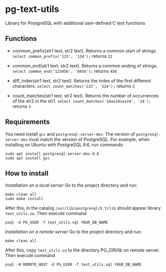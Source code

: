 # pg-text-utils
Library for PostgreSQL with additional user-defined C text functions

## Functions
* common_prefix(str1 text, str2 text). Returns a common start of strings. `select common_prefix('123', '124');` returns `12`

* common_end(str1 text, str2 text). Returns a common ending of strings. `select common_end('123456', '0456');` returns `456`

* diff_index(str1 text, str2 text). Returns the index of the first different characters. `select count_matches('223', '224');` returns `2`

* count_matches(str1 text, str2 text). Returns the number of occurrences of the str2 in the str1. `select count_matches('24as24sas24', '24');` returns `3`

## Requirements
You need install `gcc` and `postgresql-server-dev`.  The version of `postgresql-server-dev` must match the version of PostgreSQL. For example, when installing on Ubuntu with PostgreSQL 9.6, run commands:
```
sudo apt install postgresql-server-dev-9.6
sudo apt install gcc
```
## How to install
*Installation on a local server*
Go to the project directory and run:
```
make clean all
sudo make install
```
After this,  in the catalog `/usr/lib/postgresql/X.Y/lib` should appear library `text_utils.so`.
Then execute command
```
psql -U PG_USER -f text_utils.sql YOUR_DB_NAME
```
*Installation on a remote server*
Go to the project directory and run:
```
make clean all
```
After this,  copy `text_utils.so` to the directory PG_DIR/lib on remote server.
Then execute command
```
psql -H REMOTE_HOST -U PG_USER -f text_utils.sql YOUR_DB_NAME
```